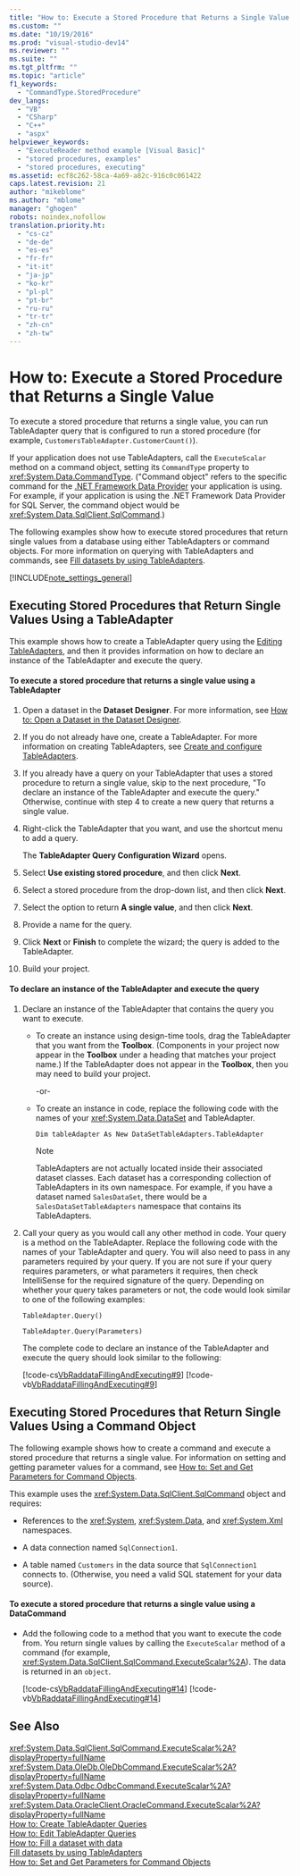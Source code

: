 ```yaml
---
title: "How to: Execute a Stored Procedure that Returns a Single Value | Microsoft Docs"
ms.custom: ""
ms.date: "10/19/2016"
ms.prod: "visual-studio-dev14"
ms.reviewer: ""
ms.suite: ""
ms.tgt_pltfrm: ""
ms.topic: "article"
f1_keywords: 
  - "CommandType.StoredProcedure"
dev_langs: 
  - "VB"
  - "CSharp"
  - "C++"
  - "aspx"
helpviewer_keywords: 
  - "ExecuteReader method example [Visual Basic]"
  - "stored procedures, examples"
  - "stored procedures, executing"
ms.assetid: ecf8c262-58ca-4a69-a82c-916c0c061422
caps.latest.revision: 21
author: "mikeblome"
ms.author: "mblome"
manager: "ghogen"
robots: noindex,nofollow
translation.priority.ht: 
  - "cs-cz"
  - "de-de"
  - "es-es"
  - "fr-fr"
  - "it-it"
  - "ja-jp"
  - "ko-kr"
  - "pl-pl"
  - "pt-br"
  - "ru-ru"
  - "tr-tr"
  - "zh-cn"
  - "zh-tw"
---
```

# How to: Execute a Stored Procedure that Returns a Single Value
To execute a stored procedure that returns a single value, you can run TableAdapter query that is configured to run a stored procedure (for example, `CustomersTableAdapter.CustomerCount()`).  
  
 If your application does not use TableAdapters, call the `ExecuteScalar` method on a command object, setting its `CommandType` property to <xref:System.Data.CommandType>. ("Command object" refers to the specific command for the [.NET Framework Data Provider](http://msdn.microsoft.com/en-us/Library/03a9fc62-2d24-491a-9fe6-d6bdb6dcb131) your application is using. For example, if your application is using the .NET Framework Data Provider for SQL Server, the command object would be <xref:System.Data.SqlClient.SqlCommand>.)  
  
 The following examples show how to execute stored procedures that return single values from a database using either TableAdapters or command objects. For more information on querying with TableAdapters and commands, see [Fill datasets by using TableAdapters](../data-tools/fill-datasets-by-using-tableadapters.md).  
  
 [!INCLUDE[note_settings_general](../data-tools/includes/note_settings_general_md.md)]  
  
## Executing Stored Procedures that Return Single Values Using a TableAdapter  
 This example shows how to create a TableAdapter query using the [Editing TableAdapters](../data-tools/editing-tableadapters.md), and then it provides information on how to declare an instance of the TableAdapter and execute the query.  
  
#### To execute a stored procedure that returns a single value using a TableAdapter  
  
1.  Open a dataset in the **Dataset Designer**. For more information, see [How to: Open a Dataset in the Dataset Designer](../Topic/How%20to:%20Open%20a%20Dataset%20in%20the%20Dataset%20Designer.md).  
  
2.  If you do not already have one, create a TableAdapter. For more information on creating TableAdapters, see [Create and configure TableAdapters](../data-tools/create-and-configure-tableadapters.md).  
  
3.  If you already have a query on your TableAdapter that uses a stored procedure to return a single value, skip to the next procedure, "To declare an instance of the TableAdapter and execute the query." Otherwise, continue with step 4 to create a new query that returns a single value.  
  
4.  Right-click the TableAdapter that you want, and use the shortcut menu to add a query.  
  
     The **TableAdapter Query Configuration Wizard** opens.  
  
5.  Select **Use existing stored procedure**, and then click **Next**.  
  
6.  Select a stored procedure from the drop-down list, and then click **Next**.  
  
7.  Select the option to return **A single value**, and then click **Next**.  
  
8.  Provide a name for the query.  
  
9. Click **Next** or **Finish** to complete the wizard; the query is added to the TableAdapter.  
  
10. Build your project.  
  
#### To declare an instance of the TableAdapter and execute the query  
  
1.  Declare an instance of the TableAdapter that contains the query you want to execute.  
  
    -   To create an instance using design-time tools, drag the TableAdapter that you want from the **Toolbox**. (Components in your project now appear in the **Toolbox** under a heading that matches your project name.) If the TableAdapter does not appear in the **Toolbox**, then you may need to build your project.  
  
         -or-  
  
    -   To create an instance in code, replace the following code with the names of your <xref:System.Data.DataSet> and TableAdapter.  
  
         `Dim tableAdapter As New DataSetTableAdapters.TableAdapter`  
  
        > [!NOTE]
        >  TableAdapters are not actually located inside their associated dataset classes. Each dataset has a corresponding collection of TableAdapters in its own namespace. For example, if you have a dataset named `SalesDataSet`, there would be a `SalesDataSetTableAdapters` namespace that contains its TableAdapters.  
  
2.  Call your query as you would call any other method in code. Your query is a method on the TableAdapter. Replace the following code with the names of your TableAdapter and query. You will also need to pass in any parameters required by your query. If you are not sure if your query requires parameters, or what parameters it requires, then check IntelliSense for the required signature of the query. Depending on whether your query takes parameters or not, the code would look similar to one of the following examples:  
  
     `TableAdapter.Query()`  
  
     `TableAdapter.Query(Parameters)`  
  
     The complete code to declare an instance of the TableAdapter and execute the query should look similar to the following:  
  
     [!code-cs[VbRaddataFillingAndExecuting#9](../data-tools/codesnippet/CSharp/how-to-execute-a-stored-procedure-that-returns-a-single-value_1.cs)]
     [!code-vb[VbRaddataFillingAndExecuting#9](../data-tools/codesnippet/VisualBasic/how-to-execute-a-stored-procedure-that-returns-a-single-value_1.vb)]  
  
## Executing Stored Procedures that Return Single Values Using a Command Object  
 The following example shows how to create a command and execute a stored procedure that returns a single value. For information on setting and getting parameter values for a command, see [How to: Set and Get Parameters for Command Objects](../Topic/How%20to:%20Set%20and%20Get%20Parameters%20for%20Command%20Objects.md).  
  
 This example uses the <xref:System.Data.SqlClient.SqlCommand> object and requires:  
  
-   References to the <xref:System>, <xref:System.Data>, and <xref:System.Xml> namespaces.  
  
-   A data connection named `SqlConnection1`.  
  
-   A table named `Customers` in the data source that `SqlConnection1` connects to. (Otherwise, you need a valid SQL statement for your data source).  
  
#### To execute a stored procedure that returns a single value using a DataCommand  
  
-   Add the following code to a method that you want to execute the code from. You return single values by calling the `ExecuteScalar` method of a command (for example, <xref:System.Data.SqlClient.SqlCommand.ExecuteScalar%2A>). The data is returned in an `object`.  
  
     [!code-cs[VbRaddataFillingAndExecuting#14](../data-tools/codesnippet/CSharp/how-to-execute-a-stored-procedure-that-returns-a-single-value_2.cs)]
     [!code-vb[VbRaddataFillingAndExecuting#14](../data-tools/codesnippet/VisualBasic/how-to-execute-a-stored-procedure-that-returns-a-single-value_2.vb)]  
  
## See Also  
 <xref:System.Data.SqlClient.SqlCommand.ExecuteScalar%2A?displayProperty=fullName>   
 <xref:System.Data.OleDb.OleDbCommand.ExecuteScalar%2A?displayProperty=fullName>   
 <xref:System.Data.Odbc.OdbcCommand.ExecuteScalar%2A?displayProperty=fullName>   
 <xref:System.Data.OracleClient.OracleCommand.ExecuteScalar%2A?displayProperty=fullName>   
 [How to: Create TableAdapter Queries](../data-tools/how-to-create-tableadapter-queries.md)   
 [How to: Edit TableAdapter Queries](../data-tools/how-to-edit-tableadapter-queries.md)   
 [How to: Fill a dataset with data](../data-tools/how-to-fill-a-dataset-with-data.md)   
 [Fill datasets by using TableAdapters](../data-tools/fill-datasets-by-using-tableadapters.md)   
 [How to: Set and Get Parameters for Command Objects](../Topic/How%20to:%20Set%20and%20Get%20Parameters%20for%20Command%20Objects.md)